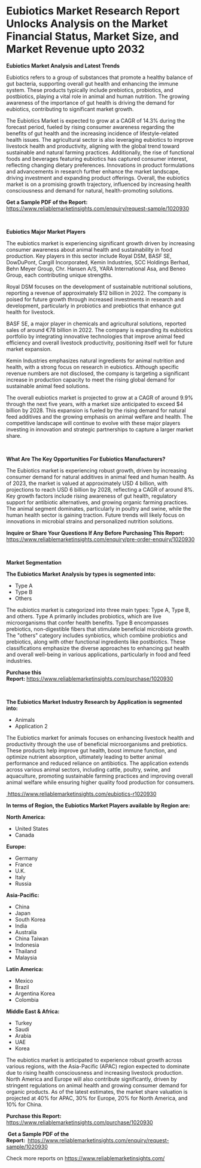 <p><h1>Eubiotics Market Research Report Unlocks Analysis on the Market Financial Status, Market Size, and Market Revenue upto 2032</h1></p><p><strong>Eubiotics Market Analysis and Latest Trends</strong></p>
<p><p>Eubiotics refers to a group of substances that promote a healthy balance of gut bacteria, supporting overall gut health and enhancing the immune system. These products typically include prebiotics, probiotics, and postbiotics, playing a vital role in animal and human nutrition. The growing awareness of the importance of gut health is driving the demand for eubiotics, contributing to significant market growth.</p><p>The Eubiotics Market is expected to grow at a CAGR of 14.3% during the forecast period, fueled by rising consumer awareness regarding the benefits of gut health and the increasing incidence of lifestyle-related health issues. The agricultural sector is also leveraging eubiotics to improve livestock health and productivity, aligning with the global trend toward sustainable and natural farming practices. Additionally, the rise of functional foods and beverages featuring eubiotics has captured consumer interest, reflecting changing dietary preferences. Innovations in product formulations and advancements in research further enhance the market landscape, driving investment and expanding product offerings. Overall, the eubiotics market is on a promising growth trajectory, influenced by increasing health consciousness and demand for natural, health-promoting solutions.</p></p>
<p><strong>Get a Sample PDF of the Report:&nbsp;</strong> <a href="https://www.reliablemarketinsights.com/enquiry/request-sample/1020930?utm_campaign=3556&utm_medium=2&utm_source=Github&utm_content=ia&utm_term=21032025&utm_id=eubiotics">https://www.reliablemarketinsights.com/enquiry/request-sample/1020930</a></p>
<p>&nbsp;</p>
<p><strong>Eubiotics Major Market Players</strong></p>
<p><p>The eubiotics market is experiencing significant growth driven by increasing consumer awareness about animal health and sustainability in food production. Key players in this sector include Royal DSM, BASF SE, DowDuPont, Cargill Incorporated, Kemin Industries, SCC Holdings Berhad, Behn Meyer Group, Chr. Hansen A/S, YARA International Asa, and Beneo Group, each contributing unique strengths.</p><p>Royal DSM focuses on the development of sustainable nutritional solutions, reporting a revenue of approximately $12 billion in 2022. The company is poised for future growth through increased investments in research and development, particularly in probiotics and prebiotics that enhance gut health for livestock.</p><p>BASF SE, a major player in chemicals and agricultural solutions, reported sales of around €78 billion in 2022. The company is expanding its eubiotics portfolio by integrating innovative technologies that improve animal feed efficiency and overall livestock productivity, positioning itself well for future market expansion.</p><p>Kemin Industries emphasizes natural ingredients for animal nutrition and health, with a strong focus on research in eubiotics. Although specific revenue numbers are not disclosed, the company is targeting a significant increase in production capacity to meet the rising global demand for sustainable animal feed solutions.</p><p>The overall eubiotics market is projected to grow at a CAGR of around 9.9% through the next five years, with a market size anticipated to exceed $4 billion by 2028. This expansion is fueled by the rising demand for natural feed additives and the growing emphasis on animal welfare and health. The competitive landscape will continue to evolve with these major players investing in innovation and strategic partnerships to capture a larger market share.</p></p>
<p>&nbsp;</p>
<p><strong>What Are The Key Opportunities For Eubiotics Manufacturers?</strong></p>
<p><p>The Eubiotics market is experiencing robust growth, driven by increasing consumer demand for natural additives in animal feed and human health. As of 2023, the market is valued at approximately USD 4 billion, with projections to reach USD 6 billion by 2028, reflecting a CAGR of around 8%. Key growth factors include rising awareness of gut health, regulatory support for antibiotic alternatives, and growing organic farming practices. The animal segment dominates, particularly in poultry and swine, while the human health sector is gaining traction. Future trends will likely focus on innovations in microbial strains and personalized nutrition solutions.</p></p>
<p><strong>Inquire or Share Your Questions If Any Before Purchasing This Report:</strong> <a href="https://www.reliablemarketinsights.com/enquiry/pre-order-enquiry/1020930?utm_campaign=3556&utm_medium=2&utm_source=Github&utm_content=ia&utm_term=21032025&utm_id=eubiotics">https://www.reliablemarketinsights.com/enquiry/pre-order-enquiry/1020930</a></p>
<p>&nbsp;</p>
<p><strong>Market Segmentation</strong></p>
<p><strong>The Eubiotics Market Analysis by types is segmented into:</strong></p>
<p><ul><li>Type A</li><li>Type B</li><li>Others</li></ul></p>
<p><p>The eubiotics market is categorized into three main types: Type A, Type B, and others. Type A primarily includes probiotics, which are live microorganisms that confer health benefits. Type B encompasses prebiotics, non-digestible fibers that stimulate beneficial microbiota growth. The "others" category includes synbiotics, which combine probiotics and prebiotics, along with other functional ingredients like postbiotics. These classifications emphasize the diverse approaches to enhancing gut health and overall well-being in various applications, particularly in food and feed industries.</p></p>
<p><strong>Purchase this Report:&nbsp;</strong><a href="https://www.reliablemarketinsights.com/purchase/1020930?utm_campaign=3556&utm_medium=2&utm_source=Github&utm_content=ia&utm_term=21032025&utm_id=eubiotics">https://www.reliablemarketinsights.com/purchase/1020930</a></p>
<p>&nbsp;</p>
<p><strong>The Eubiotics Market Industry Research by Application is segmented into:</strong></p>
<p><ul><li>Animals</li><li>Application 2</li></ul></p>
<p><p>The Eubiotics market for animals focuses on enhancing livestock health and productivity through the use of beneficial microorganisms and prebiotics. These products help improve gut health, boost immune function, and optimize nutrient absorption, ultimately leading to better animal performance and reduced reliance on antibiotics. The application extends across various animal sectors, including cattle, poultry, swine, and aquaculture, promoting sustainable farming practices and improving overall animal welfare while ensuring higher quality food production for consumers.</p></p>
<p><a href="https://www.reliablemarketinsights.com/eubiotics-r1020930?utm_campaign=3556&utm_medium=2&utm_source=Github&utm_content=ia&utm_term=21032025&utm_id=eubiotics">&nbsp;https://www.reliablemarketinsights.com/eubiotics-r1020930</a></p>
<p><strong>In terms of Region, the Eubiotics Market Players available by Region are:</strong></p>
<p>
    <p> <strong> North America: </strong>
        <ul>
            <li>United States</li>
            <li>Canada</li>
        </ul>
        </p> 
    <p> <strong> Europe: </strong>
        <ul>
            <li>Germany</li>
            <li>France</li>
            <li>U.K.</li>
            <li>Italy</li>
            <li>Russia</li>
        </ul>
        </p> 
    <p> <strong> Asia-Pacific: </strong>
        <ul>
            <li>China</li>
            <li>Japan</li>
            <li>South Korea</li>
            <li>India</li>
            <li>Australia</li>
            <li>China Taiwan</li>
            <li>Indonesia</li>
            <li>Thailand</li>
            <li>Malaysia</li>
        </ul>
        </p> 
    <p> <strong> Latin America: </strong>
        <ul>
            <li>Mexico</li>
            <li>Brazil</li>
            <li>Argentina Korea</li>
            <li>Colombia</li>
        </ul>
        </p> 
    <p> <strong> Middle East & Africa: </strong>
        <ul>
            <li>Turkey</li>
            <li>Saudi</li>
            <li>Arabia</li>
            <li>UAE</li>
            <li>Korea</li>
        </ul>
    </p>
    </p>
<p><p>The eubiotics market is anticipated to experience robust growth across various regions, with the Asia-Pacific (APAC) region expected to dominate due to rising health consciousness and increasing livestock production. North America and Europe will also contribute significantly, driven by stringent regulations on animal health and growing consumer demand for organic products. As of the latest estimates, the market share valuation is projected at 40% for APAC, 30% for Europe, 20% for North America, and 10% for China.</p></p>
<p><strong>Purchase this Report: </strong><a href="https://www.reliablemarketinsights.com/purchase/1020930?utm_campaign=3556&utm_medium=2&utm_source=Github&utm_content=ia&utm_term=21032025&utm_id=eubiotics">https://www.reliablemarketinsights.com/purchase/1020930</a></p>
<p>&nbsp;<strong>Get a Sample PDF of the Report:&nbsp;&nbsp;</strong><a href="https://www.reliablemarketinsights.com/enquiry/request-sample/1020930?utm_campaign=3556&utm_medium=2&utm_source=Github&utm_content=ia&utm_term=21032025&utm_id=eubiotics">https://www.reliablemarketinsights.com/enquiry/request-sample/1020930</a></p>
<p><strong></strong></p>
<p>Check more reports on <a href="https://www.reliablemarketinsights.com/?utm_campaign=3556&utm_medium=2&utm_source=Github&utm_content=ia&utm_term=21032025&utm_id=eubiotics">https://www.reliablemarketinsights.com/</a></p>